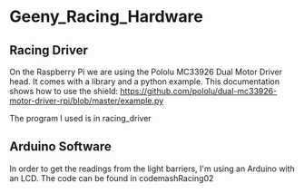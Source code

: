 # Geeny_Racing_Hardware


## Racing Driver

On the Raspberry Pi we are using the Pololu MC33926 Dual Motor Driver head. It comes with a library and a python example.
This documentation shows how to use the shield: https://github.com/pololu/dual-mc33926-motor-driver-rpi/blob/master/example.py

The program I used is in
racing_driver

## Arduino Software 

In order to get the readings from the light barriers, I'm using an Arduino with an LCD. The code can be found in 
codemashRacing02


